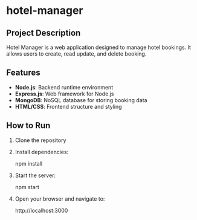# hotel-manager

## Project Description

Hotel Manager is a web application designed to manage hotel bookings. It allows users to create, read update, and delete booking.

## Features

- **Node.js**: Backend runtime environment
- **Express.js**: Web framework for Node.js
- **MongoDB**: NoSQL database for storing booking data
- **HTML/CSS**: Frontend structure and styling

## How to Run

1. Clone the repository

2. Install dependencies:

   npm install

4. Start the server:

   npm start

5. Open your browser and navigate to:

   http://localhost:3000
